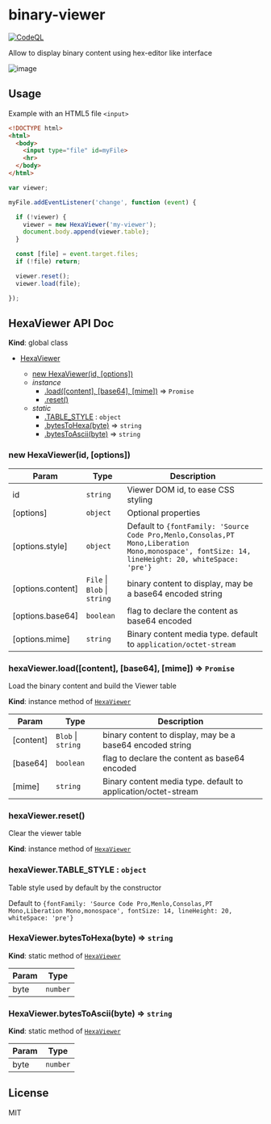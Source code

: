 # binary-viewer
[![CodeQL](https://github.com/AMorgaut/binary-viewer/actions/workflows/codeql-analysis.yml/badge.svg)](https://github.com/AMorgaut/binary-viewer/actions/workflows/codeql-analysis.yml)

Allow to display binary content using hex-editor like interface

![image](https://user-images.githubusercontent.com/49318/140663548-87d637eb-f6fd-4228-99ce-e216e0f1c325.png)

## Usage

Example with an HTML5 file `<input>`
```html
<!DOCTYPE html>
<html>
  <body>
    <input type="file" id=myFile>
    <hr>
  </body>
</html>
```

```javascript 
var viewer;

myFile.addEventListener('change', function (event) {

  if (!viewer) {
    viewer = new HexaViewer('my-viewer');
    document.body.append(viewer.table);
  }

  const [file] = event.target.files;
  if (!file) return;

  viewer.reset();
  viewer.load(file);    

});
```

## HexaViewer API Doc
**Kind**: global class  

* [HexaViewer](#HexaViewer)
        
    * [new HexaViewer(id, [options])](#new_HexaViewer_new)
    * _instance_
        * [.load([content], [base64], [mime])](#HexaViewer+load) ⇒ <code>Promise</code>
        * [.reset()](#HexaViewer+reset)
    * _static_
        * [.TABLE_STYLE](#HexaViewer+TABLE_STYLE) : <code>object</code>
        * [.bytesToHexa(byte)](#HexaViewer.bytesToHexa) ⇒ <code>string</code>
        * [.bytesToAscii(byte)](#HexaViewer.bytesToAscii) ⇒ <code>string</code>

<a name="new_HexaViewer_new"></a>

### new HexaViewer(id, [options])

| Param | Type | Description |
| --- | --- | --- |
| id | <code>string</code> | Viewer DOM id, to ease CSS styling |
| [options] | <code>object</code> | Optional properties |
| [options.style] | <code>object</code> | Default to `{fontFamily: 'Source Code Pro,Menlo,Consolas,PT Mono,Liberation Mono,monospace', fontSize: 14, lineHeight: 20, whiteSpace: 'pre'}` |
| [options.content] | <code>File</code> \| <code>Blob</code> \| <code>string</code> | binary content to display, may be a base64 encoded string |
| [options.base64] | <code>boolean</code> | flag to declare the content as base64 encoded |
| [options.mime] | <code>string</code> | Binary content media type. default to `application/octet-stream` |

<a name="HexaViewer+load"></a>

### hexaViewer.load([content], [base64], [mime]) ⇒ <code>Promise</code>
Load the binary content and build the Viewer table

**Kind**: instance method of [<code>HexaViewer</code>](#HexaViewer)  

| Param | Type | Description |
| --- | --- | --- |
| [content] | <code>Blob</code> \| <code>string</code> | binary content to display, may be a base64 encoded string |
| [base64] | <code>boolean</code> | flag to declare the content as base64 encoded |
| [mime] | <code>string</code> | Binary content media type. default to application/octet-stream |
 
<a name="HexaViewer+reset"></a>

### hexaViewer.reset()
Clear the viewer table

**Kind**: instance method of [<code>HexaViewer</code>](#HexaViewer)  
<a name="HexaViewer+TABLE_STYLE"></a>

### hexaViewer.TABLE\_STYLE : <code>object</code>
Table style used by default by the constructor

Default to `{fontFamily: 'Source Code Pro,Menlo,Consolas,PT Mono,Liberation Mono,monospace', fontSize: 14, lineHeight: 20, whiteSpace: 'pre'}`
<a name="HexaViewer.bytesToHexa"></a>

### HexaViewer.bytesToHexa(byte) ⇒ <code>string</code>
**Kind**: static method of [<code>HexaViewer</code>](#HexaViewer)  

| Param | Type |
| --- | --- |
| byte | <code>number</code> | 

<a name="HexaViewer.bytesToAscii"></a>

### HexaViewer.bytesToAscii(byte) ⇒ <code>string</code>
**Kind**: static method of [<code>HexaViewer</code>](#HexaViewer)  

| Param | Type |
| --- | --- |
| byte | <code>number</code> | 



## License

MIT
